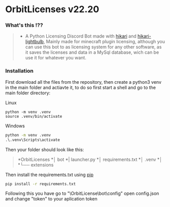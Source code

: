 # OrbitLicenses v22.20

### What's this !??
>* A Python Licensing Discord Bot made with [hikari](https://github.com/hikari-py/hikari) and [hikari-lightbulb](https://github.com/tandemdude/hikari-lightbulb), Mainly made for minecraft plugin licensing, although you can use this bot to as licensing system for any other software, as it saves the licenses and data in a MySql database, wich can be use it for whatever you want.

### Installation
First download all the files from the repository, then create a python3 venv in the main folder and actiavte it, to do so first start a shell and go to the main folder directory:

Linux
```shell
python -m venv .venv
source .venv/bin/activate
```
Windows
```cmd
python -m venv .venv
.\.venv\Scripts\activate
```
Then your folder should look like this:

>*OrbitLicenses
>*│ bot
>*| launcher.py
>*│ requirements.txt
>*│ .venv
>*│
>*└── extensions

Then install the requirements.txt using [pip](https://pip.pypa.io/en/stable/)
```cmd
pip install -r requirements.txt
```

Following this you have go to "\OrbitLicense\bot\config" open config.json and change "token" to your aplication token
